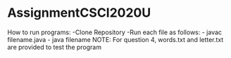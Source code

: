 # AssignmentCSCI2020U
How to run programs:
-Clone Repository
-Run each file as follows:
      - javac filename.java
      - java filename
NOTE: For question 4, words.txt and letter.txt are provided to test the program
